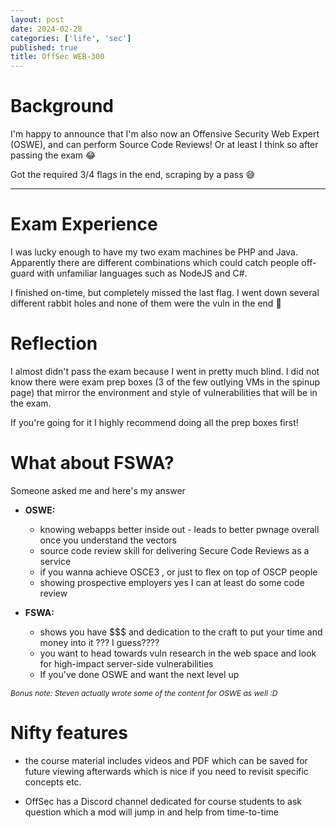 ```yaml
---
layout: post
date: 2024-02-28
categories: ['life', 'sec']
published: true
title: OffSec WEB-300
---
```


# Background

I'm happy to announce that I'm also now an Offensive Security Web Expert (OSWE), and can perform Source Code Reviews! Or at least I think so after passing the exam :joy:  

Got the required 3/4 flags in the end, scraping by a pass :sweat_smile:

---

# Exam Experience

I was lucky enough to have my two exam machines be PHP and Java. Apparently there are different combinations which could catch people off-guard with unfamiliar languages such as NodeJS and C#.  
  
I finished on-time, but completely missed the last flag. I went down several different rabbit holes and none of them were the vuln in the end :see_no_evil:  

# Reflection 

I almost didn't pass the exam because I went in pretty much blind. I did not know there were exam prep boxes (3 of the few outlying VMs in the spinup page) that mirror the environment and style of vulnerabilities that will be in the exam.   
  
If you're going for it I highly recommend doing all the prep boxes first! 

# What about FSWA?

Someone asked me and here's my answer

- **OSWE:** 
    - knowing webapps better inside out - leads to better pwnage overall once you understand the vectors
    - source code review skill for delivering Secure Code Reviews as a service
    - if you wanna achieve OSCE3 , or just to flex on top of OSCP people
    - showing prospective employers yes I can at least do some code review

- **FSWA:**
    - shows you have $$$  and dedication to the craft to put your time and money into it ??? I guess???? 
    - you want to head towards vuln research in the web space and look for high-impact server-side vulnerabilities
    - If you've done OSWE and want the next level up


<p style="font-size:12px;"><i>Bonus note: Steven actually wrote some of the content for OSWE as well :D</i></p>

# Nifty features
- the course material includes videos and PDF which can be saved for future viewing afterwards which is nice if you need to revisit specific concepts etc.  
  
- OffSec has a Discord channel dedicated for course students to ask question which a mod will jump in and help from time-to-time
